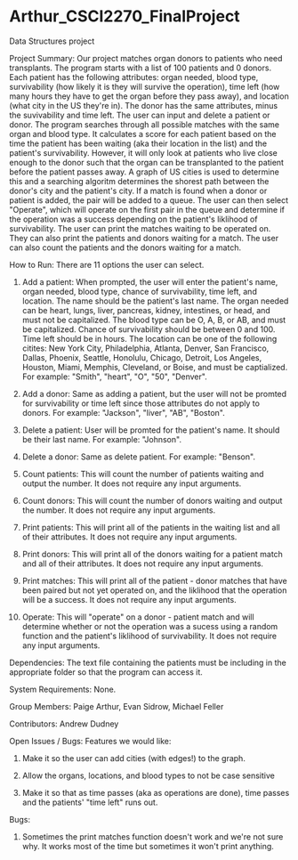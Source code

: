 # Arthur_CSCI2270_FinalProject
Data Structures project

Project Summary:
Our project matches organ donors to patients who need transplants. The program starts with a list of 100 patients and 0 donors. Each patient has the following attributes: organ needed, blood type, survivability (how likely it is they will survive the operation), time left (how many hours they have to get the organ before they pass away), and location (what city in the US they're in). The donor has the same attributes, minus the suvivability and time left. The user can input and delete a patient or donor. The program searches through all possible matches with the same organ and blood type. It calculates a score for each patient based on the time the patient has been waiting (aka their location in the list) and the patient's survivability. However, it will only look at patients who live close enough to the donor such that the organ can be transplanted to the patient before the patient passes away. A graph of US cities is used to determine this and a searching algoritm determines the shorest path between the donor's city and the patient's city. If a match is found when a donor or patient is added, the pair will be added to a queue. The user can then select "Operate", which will operate on the first pair in the queue and determine if the operation was a success depending on the patient's liklihood of survivability. The user can print the matches waiting to be operated on. They can also print the patients and donors waiting for a match. The user can also count the patients and the donors waiting for a match. 

How to Run:
There are 11 options the user can select.

1. Add a patient: When prompted, the user will enter the patient's name, organ needed, blood type, chance of survivability, time left, and location. The name should be the patient's last name. The organ needed can be heart, lungs, liver, pancreas, kidney, intestines, or head, and must not be capitalized. The blood type can be O, A, B, or AB, and must be capitalized. Chance of survivability should be between 0 and 100. Time left should be in hours. The location can be one of the following citites: New York City, Philadelphia, Atlanta, Denver, San Francisco, Dallas, Phoenix, Seattle, Honolulu, Chicago, Detroit, Los Angeles, Houston, Miami, Memphis, Cleveland, or Boise, and must be captialized. For example: "Smith", "heart", "O", "50", "Denver".

2. Add a donor: Same as adding a patient, but the user will not be promted for survivability or time left since those attributes do not apply to donors. For example: "Jackson", "liver", "AB", "Boston".

3. Delete a patient: User will be promted for the patient's name. It should be their last name. For example: "Johnson".

4. Delete a donor: Same as delete patient. For example: "Benson".

5. Count patients: This will count the number of patients waiting and output the number. It does not require any input arguments. 

6. Count donors: This will count the number of donors waiting and output the number. It does not require any input arguments. 

7. Print patients: This will print all of the patients in the waiting list and all of their attributes. It does not require any input arguments. 

8. Print donors: This will print all of the donors waiting for a patient match and all of their attributes. It does not require any input arguments. 

9. Print matches: This will print all of the patient - donor matches that have been paired but not yet operated on, and the liklihood that the operation will be a success. It does not require any input arguments.

10. Operate: This will "operate" on a donor - patient match and will determine whether or not the operation was a sucess using a random function and the patient's liklihood of survivability. It does not require any input arguments. 

Dependencies: 
The text file containing the patients must be including in the appropriate folder so that the program can access it.

System Requirements:
None.

Group Members:
Paige Arthur, Evan Sidrow, Michael Feller

Contributors:
Andrew Dudney

Open Issues / Bugs:
Features we would like:

1. Make it so the user can add cities (with edges!) to the graph.
 
2. Allow the organs, locations, and blood types to not be case sensitive

3. Make it so that as time passes (aka as operations are done), time passes and the patients' "time left" runs out.

Bugs:

1. Sometimes the print matches function doesn't work and we're not sure why. It works most of the time but sometimes it won't print anything.
